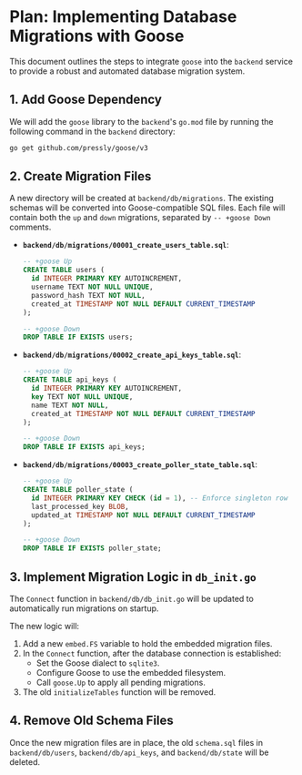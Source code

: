 # Plan: Implementing Database Migrations with Goose

This document outlines the steps to integrate `goose` into the `backend` service to provide a robust and automated database migration system.

## 1. Add Goose Dependency

We will add the `goose` library to the `backend`'s `go.mod` file by running the following command in the `backend` directory:
```bash
go get github.com/pressly/goose/v3
```

## 2. Create Migration Files

A new directory will be created at `backend/db/migrations`. The existing schemas will be converted into Goose-compatible SQL files. Each file will contain both the `up` and `down` migrations, separated by `-- +goose Down` comments.

- **`backend/db/migrations/00001_create_users_table.sql`**:
  ```sql
  -- +goose Up
  CREATE TABLE users (
    id INTEGER PRIMARY KEY AUTOINCREMENT,
    username TEXT NOT NULL UNIQUE,
    password_hash TEXT NOT NULL,
    created_at TIMESTAMP NOT NULL DEFAULT CURRENT_TIMESTAMP
  );

  -- +goose Down
  DROP TABLE IF EXISTS users;
  ```

- **`backend/db/migrations/00002_create_api_keys_table.sql`**:
  ```sql
  -- +goose Up
  CREATE TABLE api_keys (
    id INTEGER PRIMARY KEY AUTOINCREMENT,
    key TEXT NOT NULL UNIQUE,
    name TEXT NOT NULL,
    created_at TIMESTAMP NOT NULL DEFAULT CURRENT_TIMESTAMP
  );

  -- +goose Down
  DROP TABLE IF EXISTS api_keys;
  ```

- **`backend/db/migrations/00003_create_poller_state_table.sql`**:
  ```sql
  -- +goose Up
  CREATE TABLE poller_state (
    id INTEGER PRIMARY KEY CHECK (id = 1), -- Enforce singleton row
    last_processed_key BLOB,
    updated_at TIMESTAMP NOT NULL DEFAULT CURRENT_TIMESTAMP
  );

  -- +goose Down
  DROP TABLE IF EXISTS poller_state;
  ```

## 3. Implement Migration Logic in `db_init.go`

The `Connect` function in `backend/db/db_init.go` will be updated to automatically run migrations on startup.

The new logic will:
1.  Add a new `embed.FS` variable to hold the embedded migration files.
2.  In the `Connect` function, after the database connection is established:
    -   Set the Goose dialect to `sqlite3`.
    -   Configure Goose to use the embedded filesystem.
    -   Call `goose.Up` to apply all pending migrations.
3.  The old `initializeTables` function will be removed.

## 4. Remove Old Schema Files

Once the new migration files are in place, the old `schema.sql` files in `backend/db/users`, `backend/db/api_keys`, and `backend/db/state` will be deleted.